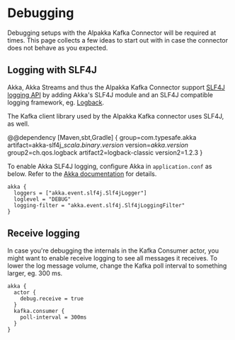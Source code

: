 # Debugging

Debugging setups with the Alpakka Kafka Connector will be required at times. This page collects a few ideas to start out with in case the connector does not behave as you expected.

## Logging with SLF4J

Akka, Akka Streams and thus the Alpakka Kafka Connector support [SLF4J logging API](https://www.slf4j.org/) by adding Akka's SLF4J module and an SLF4J compatible logging framework, eg. [Logback](http://logback.qos.ch/).

The Kafka client library used by the Alpakka Kafka connector uses SLF4J, as well.

@@dependency [Maven,sbt,Gradle] {
  group=com.typesafe.akka
  artifact=akka-slf4j_$scala.binary.version$
  version=$akka.version$
  group2=ch.qos.logback
  artifact2=logback-classic
  version2=1.2.3
}

To enable Akka SLF4J logging, configure Akka in `application.conf` as below. Refer to the [Akka documentation](https://doc.akka.io/docs/akka/current/logging.html#slf4j) for details.

```hocon
akka {
  loggers = ["akka.event.slf4j.Slf4jLogger"]
  loglevel = "DEBUG"
  logging-filter = "akka.event.slf4j.Slf4jLoggingFilter"
}
```

## Receive logging

In case you're debugging the internals in the Kafka Consumer actor, you might want to enable receive logging to see all messages it receives. To lower the log message volume, change the Kafka poll interval to something larger, eg. 300 ms.

```hocon
akka {
  actor {
    debug.receive = true
  }
  kafka.consumer {
    poll-interval = 300ms
  }
}
```
